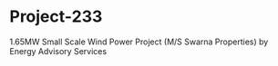 # Project-233
1.65MW Small Scale Wind Power Project (M/S Swarna Properties) by Energy Advisory Services
